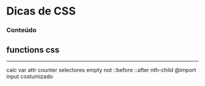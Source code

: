# Dicas de CSS

### Conteúdo

## functions css
----
calc
var
attr
counter
selectores
empty
not
::before
::after
nth-child
@import
input costumizado
